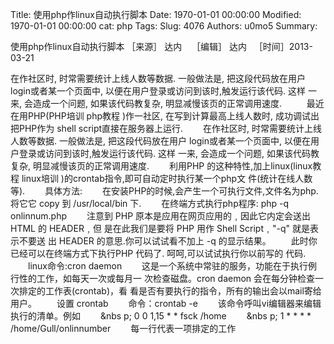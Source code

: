 Title: 使用php作linux自动执行脚本
Date: 1970-01-01 00:00:00
Modified: 1970-01-01 00:00:00
cat: php
Tags: 
Slug: 4076
Authors: u0mo5 
Summary: 


使用php作linux自动执行脚本
［来源］ 达内    ［编辑］ 达内   ［时间］2013-03-21


在作社区时, 时常需要统计上线人数等数据. 一般做法是, 把这段代码放在用户 login或者某一个页面中, 以便在用户登录或访问到该时,触发运行该代码. 这样 一来, 会造成一个问题, 如果该代码教复杂, 明显减慢该页的正常调用速度.
 
　　最近在用PHP(PHP培训 php教程 )作一社区, 在写到计算最高上线人数时, 成功调试出把PHP作为 shell script直接在服务器上运行.
　　在作社区时, 时常需要统计上线人数等数据. 一般做法是, 把这段代码放在用户 login或者某一个页面中, 以便在用户登录或访问到该时,触发运行该代码. 这样 一来, 会造成一个问题, 如果该代码教复杂, 明显减慢该页的正常调用速度.
　　利用PHP 的这种特性,加上linux(linux教程 linux培训 )的crontab指令,即可自动定时执行某一个php文 件(统计在线人数等).
　　具体方法:
　　在安装PHP的时候,会产生一个可执行文件,文件名为php.将它它 copy 到 /usr/local/bin 下.
　　在终端方式执行php程序: php -q onlinnum.php
　　注意到 PHP 原本是应用在网页应用的﹐因此它内定会送出 HTML 的 HEADER﹐但 是在此我们是要将 PHP 用作 Shell Script﹐"-q" 就是表示不要送 出 HEADER 的意思.你可以试试看不加上 -q 的显示结果。
　　此时你已经可以在终端方式下执行PHP 代码了. 呵呵,可以试试执行你以前写的 代码.
　　linux命令:cron daemon
　　这是一个系统中常驻的服务，功能在于执行例行性的工作，如每天一次或每月一 次检查磁盘。cron daemon 会在每分钟检查一次排定的工作表(crontab)，看 看是否有要执行的指令，所有的输出会以mail寄给用户。
　　设置 crontab
　　命令：crontab -e
　　该命令呼叫vi编辑器来编辑执行的清单。例如
　　&amp;nbs p; 0 0 1,15 * * fsck /home
　　&amp;nbs p; 1 * * * * /home/Gull/onlinnumber
　　每一行代表一项排定的工作

